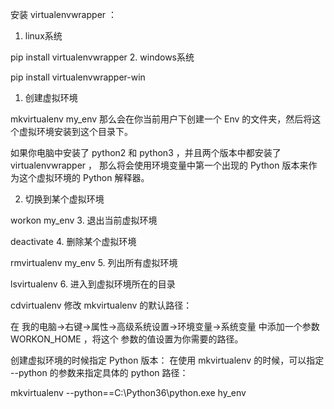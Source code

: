 安装 virtualenvwrapper ：

1. linux系统

pip install virtualenvwrapper
2. windows系统

pip install virtualenvwrapper-win
1. 创建虚拟环境

mkvirtualenv my_env
那么会在你当前用户下创建一个 Env 的文件夹，然后将这个虚拟环境安装到这个目录下。

如果你电脑中安装了 python2 和 python3 ，并且两个版本中都安装了 virtualenvwrapper ，
那么将会使用环境变量中第一个出现的 Python 版本来作为这个虚拟环境的 Python 解释器。

2. 切换到某个虚拟环境

workon my_env
3. 退出当前虚拟环境

deactivate
 4. 删除某个虚拟环境

rmvirtualenv my_env
5. 列出所有虚拟环境

lsvirtualenv
6. 进入到虚拟环境所在的目录

cdvirtualenv
修改 mkvirtualenv 的默认路径：

在 我的电脑->右键->属性->高级系统设置->环境变量->系统变量 中添加一个参数 WORKON_HOME ，将这个
参数的值设置为你需要的路径。

创建虚拟环境的时候指定 Python 版本：
在使用 mkvirtualenv 的时候，可以指定 --python 的参数来指定具体的 python 路径：

mkvirtualenv --python==C:\Python36\python.exe hy_env